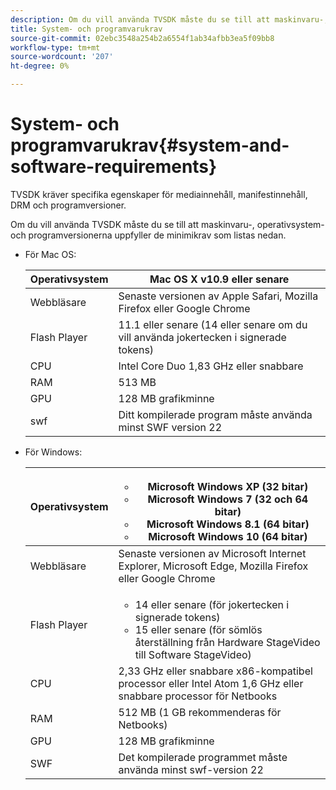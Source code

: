 ```yaml
---
description: Om du vill använda TVSDK måste du se till att maskinvaru-, operativsystem- och programversionerna uppfyller de minimikrav som listas nedan.
title: System- och programvarukrav
source-git-commit: 02ebc3548a254b2a6554f1ab34afbb3ea5f09bb8
workflow-type: tm+mt
source-wordcount: '207'
ht-degree: 0%

---
```


# System- och programvarukrav{#system-and-software-requirements}

TVSDK kräver specifika egenskaper för mediainnehåll, manifestinnehåll, DRM och programversioner.

Om du vill använda TVSDK måste du se till att maskinvaru-, operativsystem- och programversionerna uppfyller de minimikrav som listas nedan.

<!--<a id="section_FD9C110E85BB483B869FBB94E5662710"></a>-->

* För Mac OS:

  | Operativsystem | Mac OS X v10.9 eller senare |
  |---|---|
  | Webbläsare | Senaste versionen av Apple Safari, Mozilla Firefox eller Google Chrome |
  | Flash Player | 11.1 eller senare (14 eller senare om du vill använda jokertecken i signerade tokens) |
  | CPU | Intel Core Duo 1,83 GHz eller snabbare |
  | RAM | 513 MB |
  | GPU | 128 MB grafikminne |
  | swf | Ditt kompilerade program måste använda minst SWF version 22 |

* För Windows:

  | Operativsystem | <ul><li>Microsoft Windows XP (32 bitar)</li><li>Microsoft Windows 7 (32 och 64 bitar)</li><li>Microsoft Windows 8.1 (64 bitar)</li><li>Microsoft Windows 10 (64 bitar)</li></ul> |
  |---|---|
  | Webbläsare | Senaste versionen av Microsoft Internet Explorer, Microsoft Edge, Mozilla Firefox eller Google Chrome |
  | Flash Player | <ul><li>14 eller senare (för jokertecken i signerade tokens)</li><li>15 eller senare (för sömlös återställning från Hardware StageVideo till Software StageVideo)</li></ul> |
  | CPU | 2,33 GHz eller snabbare x86-kompatibel processor eller Intel Atom 1,6 GHz eller snabbare processor för Netbooks |
  | RAM | 512 MB (1 GB rekommenderas för Netbooks) |
  | GPU | 128 MB grafikminne |
  | SWF | Det kompilerade programmet måste använda minst swf-version 22 |
